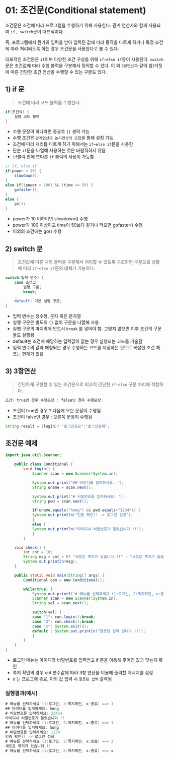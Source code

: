# 01: 조건문(Conditional statement)

조건문은 조건에 따라 프로그램을 수행하기 위해 사용한다. 관계 연산자와 함께 사용되며 `if, switch`문이 대표적이다.

즉, 프로그램에서 뭔가의 입력을 받아 입력된 값에 따라 동작을 다르게 하거나 특정 조건에 따라 처리되도록 하는 경우 조건문을 사용한다고 볼 수 있다.

대표적인 조건문은 `if`이며 다양한 조건 구성을 위해 `if~else if`등이 사용된다. `switch`문은 조건값에 따라 수행 블럭을 구분해서 정의할 수 있다. 이 외 `3항연산`과 같이 참/거짓에 따른 간단한 조건 연산을 수행할 수 있는 구문도 있다.

## 1) if 문

> 조건에 따라 코드 블럭을 수행한다.

```java
if(조건식) {
    실행 코드 블럭
}
```

* 수행 문장이 하나라면 중괄호 `{}` 생략 가능
* 수행 조건은 `관계연산과 논리연산의 조합`을 통해 설정 가능
* 조건에 따라 처리를 다르게 하기 위해서는 `if~else if`문을 사용함
* 단순 `if`문을 나열해 사용하는 것은 바람직하지 않음
* `if`블럭 안에 또다른 `if` 블럭의 사용이 가능함

```java
// if, else if
if(power < 10) {
    slowdown();
}
else if((power > 100) && (time <= 50) {
    gofaster();
}
else {
    go();
}
```

* power가 10 이하이면 slowdown() 수행
* power가 100 이상이고 time이 50보다 같거나 작으면 gofaster() 수행
* 이외의 조건에는 go() 수행

## 2) switch 문

> 조건값에 따른 처리 블럭을 구분해서 처리할 수 있도록 구조화한 구문으로 상황에 따라 `if~else if`문의 대체가 가능하다.

```java
switch(입력 변수) {
    case 조건값: 
    	실행 구문;
    	break;
    ..
    default: 기본 실행 구문;
}
```

* 입력 변수는 정수형, 문자 혹은 문자열
* 실행 구문은 별도의 `{}` 없이 구문을 나열해 사용
* 실행 구문의 마지막에 반드시 `break` 를 넣어야 함. 그렇지 않으면 이후 조건의 구문들도 실행됨
* default는 조건에 해당하는 입력값이 없는 경우 실행되는 코드를 기술함
* 입력 변수의 값과 매칭되는 경우 수행하는 코드를 지정하는 것으로 복잡한 조건 체크는 한계가 있음

## 3) 3항연산

> 간단하게 구현할 수 있는 조건문으로 비교적 간단한 `if~else` 구문 처리에 적합하다.

```java
조건? true인 경우 수행문장 : false인 경우 수행문장;
```

* 조건이 true인 경우 ? 다음에 오는 문장이 수행됨
* 조건이 false인 경우 : 오른쪽 문장이 수행됨

```java
String result = (login)? "로그인성공":"로그인실패";
```

## 조건문 예제

```java
import java.util.Scanner;

    public class Conditional {
        void login() {
            Scanner scan = new Scanner(System.in);

            System.out.print("## 아이디를 입력하세요: ");		
            String uname = scan.next();

            System.out.print("# 비밀번호를 입력하세요: ");
            String pwd = scan.next();

            if(uname.equals("hong") && pwd.equals("1234")) {
            System.out.println("인증 확인!! -> 로그인 성공");
            }
            else {
            System.out.println("아이디나 비밀번호가 틀렸습니다.!!");
            }
        }

    void check() {
        int cnt = 10;
        String msg = cnt > 0? "새로운 쪽지가 있습니다.!!" : "새로운 쪽지가 없습니다.!!";
        System.out.println(msg);
    }

    public static void main(String[] args) {
        Conditional con = new Conditional();

        while(true) {
            System.out.printf("# 메뉴를 선택하세요 (1:로그인, 2:쪽지확인, x:종료) ==> ");
            Scanner scan = new Scanner(System.in);
            String sel = scan.next();

            switch(sel) {
            case "1": con.login();break;
            case "2": con.check();break;
            case "x": System.exit(0);
            default : System.out.println("잘못된 입력 입니다.!!");
            }	
        }
    }
}
```

* 로그인 메뉴는 아이디와 비밀번호를 입력받고 if 문을 이용해 주어진 값과 맞는지 확인
* 쪽지 확인의 경우 cnt 변수값에 따라 3항 연산을 이용해 출력할 메시지를 결정
* x 는 프로그램 종료, 이외 값 입력 시 `잘못된 입력` 출력됨

### 실행결과(예시)

```java
# 메뉴를 선택하세요 (1:로그인, 2:쪽지확인, x:종료) ==> 1
## 아이디를 입력하세요: hong
# 비밀번호를 입력하세요: 23454
아이디나 비밀번호가 틀렸습니다.!!
# 메뉴를 선택하세요 (1:로그인, 2:쪽지확인, x:종료) ==> 1
## 아이디를 입력하세요: hong
# 비밀번호를 입력하세요: 1234
인증 확인!! -> 로그인 성공
# 메뉴를 선택하세요 (1:로그인, 2:쪽지확인, x:종료) ==> 2
새로운 쪽지가 있습니다.!!
# 메뉴를 선택하세요 (1:로그인, 2:쪽지확인, x:종료) ==> x
```